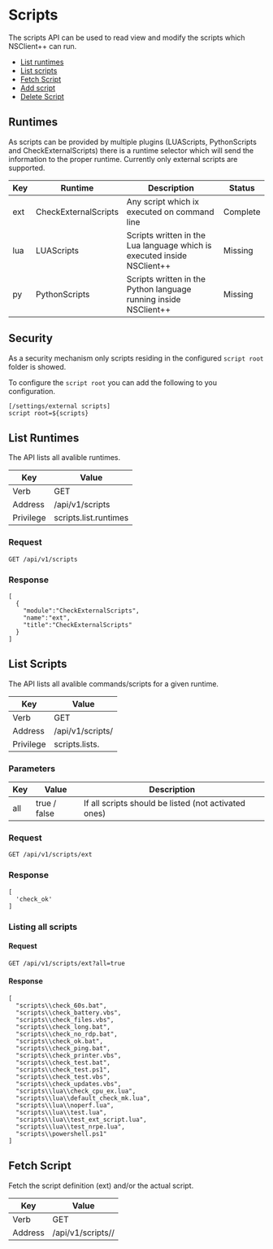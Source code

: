 # Scripts

The scripts API can be used to read view and modify the scripts which NSClient++ can run.

* [List runtimes](#list-runtimes)
* [List scripts](#list-scripts)
* [Fetch Script](#fetch-script)
* [Add script](#add-script)
* [Delete Script](#delete-script)

## Runtimes

As scripts can be provided by multiple plugins (LUAScripts, PythonScripts and CheckExternalScripts) there is a runtime selector which will send the information to the proper runtime.
Currently only external scripts are supported.

Key | Runtime              | Description                                                             | Status
----|----------------------|-------------------------------------------------------------------------|---------
ext | CheckExternalScripts | Any script which ix executed on command line                            | Complete
lua | LUAScripts           | Scripts written in the Lua language which is executed inside NSClient++ | Missing
py  | PythonScripts        | Scripts written in the Python language running inside NSClient++        | Missing


## Security

As a security mechanism only scripts residing in the configured `script root` folder is showed.

To configure the `script root` you can add the following to you configuration.

```
[/settings/external scripts]
script root=${scripts}
```

## List Runtimes

The API lists all avalible runtimes.

Key       | Value
----------|----------------------
Verb      | GET
Address   | /api/v1/scripts
Privilege | scripts.list.runtimes

### Request

```
GET /api/v1/scripts
```

### Response
```
[
  {
    "module":"CheckExternalScripts",
    "name":"ext",
    "title":"CheckExternalScripts"
  }
]
```

## List Scripts

The API lists all avalible commands/scripts for a given runtime.

Key       | Value
----------|----------------------
Verb      | GET
Address   | /api/v1/scripts/<runtime>
Privilege | scripts.lists.<runtime>

### Parameters

Key | Value        | Description
----|--------------|-----------------------------------------------------
all | true / false | If all scripts should be listed (not activated ones)


### Request

```
GET /api/v1/scripts/ext
```

### Response

```
[
  'check_ok'
]
```

### Listing all scripts

#### Request

```
GET /api/v1/scripts/ext?all=true
```

#### Response

```
[
  "scripts\\check_60s.bat",
  "scripts\\check_battery.vbs",
  "scripts\\check_files.vbs",
  "scripts\\check_long.bat",
  "scripts\\check_no_rdp.bat",
  "scripts\\check_ok.bat",
  "scripts\\check_ping.bat",
  "scripts\\check_printer.vbs",
  "scripts\\check_test.bat",
  "scripts\\check_test.ps1",
  "scripts\\check_test.vbs",
  "scripts\\check_updates.vbs",
  "scripts\\lua\\check_cpu_ex.lua",
  "scripts\\lua\\default_check_mk.lua",
  "scripts\\lua\\noperf.lua",
  "scripts\\lua\\test.lua",
  "scripts\\lua\\test_ext_script.lua",
  "scripts\\lua\\test_nrpe.lua",
  "scripts\\powershell.ps1"
]
```

## Fetch Script

Fetch the script definition (ext) and/or the actual script.

Key       | Value
----------|-----------------------------------
Verb      | GET
Address   | /api/v1/scripts/<runtime>/<script>
Privilege | scripts.get.<runtime>

### Request

```
GET /api/v1/scripts/ext/check_ok
```

### Response

```
scripts\check_ok.bat "Everything will be fine"
```

### Listing the actual script

Please note that since script definitions are really commands
there is no automated way to go from a script definition and its script.

#### Request

```
GET /api/v1/scripts/ext/scripts\check_ok.bat
```

#### Response

```
@echo OK: %1
@exit 0
```

## Add Script

Upload the new script definitions.
Please note that it is not possible to upload scripts to the same granularity as you can with the configuration.
For that you have to use the configuration API instead. This API is designed for convenience.
So for instance you cannot set arguments for scripts via this API.

Key       | Value
----------|-----------------------------------
Verb      | PUT
Address   | /api/v1/scripts/<runtime>/<script>
Privilege | scripts.add.<runtime>

### Request

```
PUT /api/v1/scripts/ext/scripts\check_new.bat
```

### Example
```
@echo OK: %1
@exit 0
```

### Response

```
Added check_new as scripts\check_new.bat
```

### configuration

The configuration added to execute this script is:

```
[/settings/external scripts/scripts]

; SCRIPT - For more configuration options add a dedicated section (if you add a new section you can customize the user and various other advanced features)
check_new = scripts\check_new.bat
```

## Delete Script

Delete both script defenitions and actual script files from disk.

Key       | Value
----------|-----------------------------------
Verb      | DELETE
Address   | /api/v1/scripts/<runtime>/<script>
Privilege | scripts.delete.<runtime>

### Request

```
DELETE /api/v1/scripts/ext/scripts\check_new.bat
```

### Response

```
Script file was removed
```

### Deleting a script defintion

You can also via the same API delete any script definitions.

#### Request

```
GET /api/v1/scripts/ext/check_ok
```

#### Response

```
Script definition has been removed don't forget to delete any artifact for: scripts\check_new.bat
```
